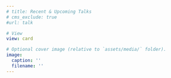 ```yaml
---
# title: Recent & Upcoming Talks
# cms_exclude: true
#url: talk

# View
view: card

# Optional cover image (relative to `assets/media/` folder).
image:
  caption: ''
  filename: ''
---
```

